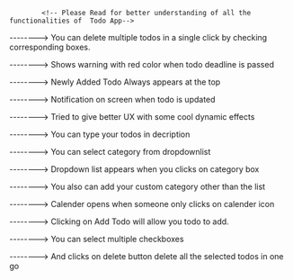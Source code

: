 
            <!-- Please Read for better understanding of all the functionalities of  Todo App-->


<!-- Some Cool Features of this App -->

--------> You can delete multiple todos in a single click by checking corresponding boxes.

--------> Shows warning with red color when todo deadline is passed

--------> Newly Added Todo Always appears at the top

--------> Notification on screen when todo is updated

--------> Tried to give better UX with some cool dynamic effects



<!-- Instruction for adding todo -->

--------> You can type your todos in decription

--------> You can select category from dropdownlist

--------> Dropdown list appears when you clicks on category box

--------> You also can add your custom category other than the list

--------> Calender opens when someone only clicks on calender icon

--------> Clicking on Add Todo will allow you todo to add.



<!-- Instruction for Deleting Todo -->

--------> You can select multiple checkboxes 

--------> And clicks on delete button delete all the selected todos in one go


